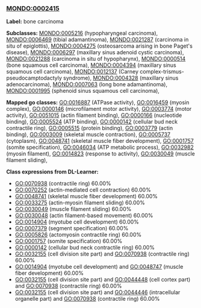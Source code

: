 
### [MONDO:0002415](http://purl.obolibrary.org/obo/MONDO_0002415)
**Label:** bone carcinoma

**Subclasses:** [MONDO:0005216](http://purl.obolibrary.org/obo/MONDO_0005216) (hypopharyngeal carcinoma), [MONDO:0006469](http://purl.obolibrary.org/obo/MONDO_0006469) (tibial adamantinoma), [MONDO:0021287](http://purl.obolibrary.org/obo/MONDO_0021287) (carcinoma in situ of epiglottis), [MONDO:0004275](http://purl.obolibrary.org/obo/MONDO_0004275) (osteosarcoma arising in bone Paget's disease), [MONDO:0006297](http://purl.obolibrary.org/obo/MONDO_0006297) (maxillary sinus adenoid cystic carcinoma), [MONDO:0021288](http://purl.obolibrary.org/obo/MONDO_0021288) (carcinoma in situ of hypopharynx), [MONDO:0000514](http://purl.obolibrary.org/obo/MONDO_0000514) (bone squamous cell carcinoma), [MONDO:0004394](http://purl.obolibrary.org/obo/MONDO_0004394) (maxillary sinus squamous cell carcinoma), [MONDO:0012137](http://purl.obolibrary.org/obo/MONDO_0012137) (Carney complex-trismus-pseudocamptodactyly syndrome), [MONDO:0004328](http://purl.obolibrary.org/obo/MONDO_0004328) (maxillary sinus adenocarcinoma), [MONDO:0007063](http://purl.obolibrary.org/obo/MONDO_0007063) (long bone adamantinoma), [MONDO:0001995](http://purl.obolibrary.org/obo/MONDO_0001995) (sphenoid sinus squamous cell carcinoma), 

**Mapped go classes:** [GO:0016887](http://purl.obolibrary.org/obo/GO_0016887) (ATPase activity), [GO:0016459](http://purl.obolibrary.org/obo/GO_0016459) (myosin complex), [GO:0000146](http://purl.obolibrary.org/obo/GO_0000146) (microfilament motor activity), [GO:0003774](http://purl.obolibrary.org/obo/GO_0003774) (motor activity), [GO:0051015](http://purl.obolibrary.org/obo/GO_0051015) (actin filament binding), [GO:0000166](http://purl.obolibrary.org/obo/GO_0000166) (nucleotide binding), [GO:0005524](http://purl.obolibrary.org/obo/GO_0005524) (ATP binding), [GO:0000142](http://purl.obolibrary.org/obo/GO_0000142) (cellular bud neck contractile ring), [GO:0005515](http://purl.obolibrary.org/obo/GO_0005515) (protein binding), [GO:0003779](http://purl.obolibrary.org/obo/GO_0003779) (actin binding), [GO:0003009](http://purl.obolibrary.org/obo/GO_0003009) (skeletal muscle contraction), [GO:0005737](http://purl.obolibrary.org/obo/GO_0005737) (cytoplasm), [GO:0048741](http://purl.obolibrary.org/obo/GO_0048741) (skeletal muscle fiber development), [GO:0001757](http://purl.obolibrary.org/obo/GO_0001757) (somite specification), [GO:0046034](http://purl.obolibrary.org/obo/GO_0046034) (ATP metabolic process), [GO:0032982](http://purl.obolibrary.org/obo/GO_0032982) (myosin filament), [GO:0014823](http://purl.obolibrary.org/obo/GO_0014823) (response to activity), [GO:0030049](http://purl.obolibrary.org/obo/GO_0030049) (muscle filament sliding), 

**Class expressions from DL-Learner:**

- [GO:0070938](http://purl.obolibrary.org/obo/GO_0070938) (contractile ring) 60.00%
- [GO:0070252](http://purl.obolibrary.org/obo/GO_0070252) (actin-mediated cell contraction) 60.00%
- [GO:0048741](http://purl.obolibrary.org/obo/GO_0048741) (skeletal muscle fiber development) 60.00%
- [GO:0033275](http://purl.obolibrary.org/obo/GO_0033275) (actin-myosin filament sliding) 60.00%
- [GO:0030049](http://purl.obolibrary.org/obo/GO_0030049) (muscle filament sliding) 60.00%
- [GO:0030048](http://purl.obolibrary.org/obo/GO_0030048) (actin filament-based movement) 60.00%
- [GO:0014904](http://purl.obolibrary.org/obo/GO_0014904) (myotube cell development) 60.00%
- [GO:0007379](http://purl.obolibrary.org/obo/GO_0007379) (segment specification) 60.00%
- [GO:0005826](http://purl.obolibrary.org/obo/GO_0005826) (actomyosin contractile ring) 60.00%
- [GO:0001757](http://purl.obolibrary.org/obo/GO_0001757) (somite specification) 60.00%
- [GO:0000142](http://purl.obolibrary.org/obo/GO_0000142) (cellular bud neck contractile ring) 60.00%
- [GO:0032155](http://purl.obolibrary.org/obo/GO_0032155) (cell division site part) and [GO:0070938](http://purl.obolibrary.org/obo/GO_0070938) (contractile ring) 60.00%
- [GO:0014904](http://purl.obolibrary.org/obo/GO_0014904) (myotube cell development) and [GO:0048747](http://purl.obolibrary.org/obo/GO_0048747) (muscle fiber development) 60.00%
- [GO:0032155](http://purl.obolibrary.org/obo/GO_0032155) (cell division site part) and [GO:0044448](http://purl.obolibrary.org/obo/GO_0044448) (cell cortex part) and [GO:0070938](http://purl.obolibrary.org/obo/GO_0070938) (contractile ring) 60.00%
- [GO:0032155](http://purl.obolibrary.org/obo/GO_0032155) (cell division site part) and [GO:0044446](http://purl.obolibrary.org/obo/GO_0044446) (intracellular organelle part) and [GO:0070938](http://purl.obolibrary.org/obo/GO_0070938) (contractile ring) 60.00%


